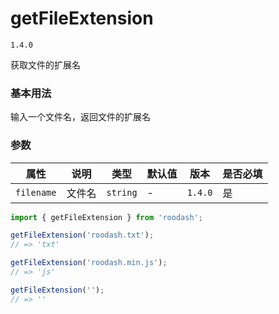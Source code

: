# getFileExtension

`1.4.0`

获取文件的扩展名

### 基本用法
输入一个文件名，返回文件的扩展名

### 参数
| 属性        | 说明      | 类型      | 默认值  | 版本      | 是否必填 |
|------------|-----------|-----------|---------|---------|------|
| `filename` | 文件名    | `string`  | -       | `1.4.0` | 是    |


```typescript
import { getFileExtension } from 'roodash';

getFileExtension('roodash.txt');
// => 'txt'

getFileExtension('roodash.min.js');
// => 'js'

getFileExtension('');
// => ''

```